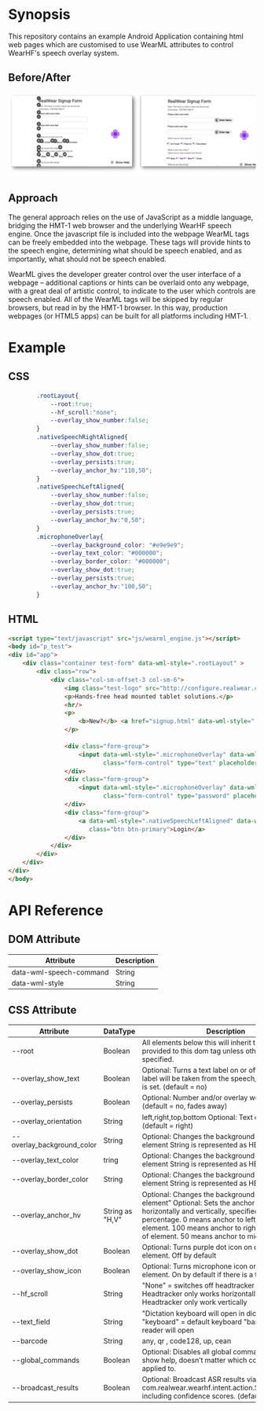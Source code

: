 # Synopsis
This repository contains an example Android Application containing html web pages which are customised to use WearML attributes to control WearHF's speech overlay system.

## Before/After
![alt text](/images/example_1.png)

## Approach

The general approach relies on the use of JavaScript as a middle language, bridging the HMT-1 web browser and the underlying WearHF speech engine.
Once the javascript file is included into the webpage WearML tags can be freely embedded into the webpage. These tags will provide hints to the speech engine, determining what should be speech enabled, and as importantly, what should not be speech enabled.

WearML gives the developer greater control over the user interface of a webpage – additional captions or hints can be overlaid onto any webpage, with a great deal of artistic control, to indicate to the user which controls are speech enabled.
All of the WearML tags will be skipped by regular browsers, but read in by the HMT-1 browser.
In this way, production webpages (or HTML5 apps) can be built for all platforms including HMT-1.

# Example

## CSS
```css
        .rootLayout{
            --root:true;
            --hf_scroll:"none";
            --overlay_show_number:false;
        }
        .nativeSpeechRightAligned{
            --overlay_show_number:false;
            --overlay_show_dot:true;
            --overlay_persists:true;
            --overlay_anchor_hv:"110,50";
        }
        .nativeSpeechLeftAligned{
            --overlay_show_number:false;
            --overlay_show_dot:true;
            --overlay_persists:true;
            --overlay_anchor_hv:"0,50";
        }
        .microphoneOverlay{
            --overlay_background_color: "#e9e9e9";
            --overlay_text_color: "#000000";
            --overlay_border_color: "#000000";
            --overlay_show_dot:true;
            --overlay_persists:true;
            --overlay_anchor_hv:"100,50";
        }
```
## HTML

```html
<script type="text/javascript" src="js/wearml_engine.js"></script>
<body id="p_test">
<div id="app">
    <div class="container test-form" data-wml-style=".rootLayout" >
        <div class="row">
            <div class="col-sm-offset-3 col-sm-6">
                <img class="test-logo" src="http://configure.realwear.com/img/logo_horiz_black.png"/>
                <p>Hands-free head mounted tablet solutions.</p>
                <hr/>
                <p>
                    <b>New?</b> <a href="signup.html" data-wml-style=".nativeSpeechRightAligned">Sign Up</a>
                </p>

                <div class="form-group">
                    <input data-wml-style=".microphoneOverlay" data-wml-speech-command="Enter Username"
                           class="form-control" type="text" placeholder="Username">
                </div>
                <div class="form-group">
                    <input data-wml-style=".microphoneOverlay" data-wml-speech-command="Enter Password"
                           class="form-control" type="password" placeholder="Password">
                </div>
                <div class="form-group">
                    <a data-wml-style=".nativeSpeechLeftAligned" data-wml-speech-command="Login" href="/test/buttons"
                       class="btn btn-primary">Login</a>
                </div>
            </div>
        </div>
    </div>
</div>
</body>
```
# API Reference

## DOM Attribute
|  Attribute | Description |
| --- | --- |
data-wml-speech-command  | String  | text|content_description|no|xxxx	Optional: Defines the source for the speech command. text will take the text attribute from the component. content_description will use that attribute from the component. no will turn the voice command off on the component all together. xxxx You are also able to provide a custom voice command here, e.g. xxxx
data-wml-style  | String  |	Optional: References to a CSS style using the classname.

## CSS Attribute
| Attribute | DataType | Description |
| --- | --- | --- |
--root  | Boolean  | All elements below this will inherit the attributes provided to this dom tag unless otherwise specified. 
--overlay_show_text   | Boolean  | Optional: Turns a text label on or off. Text on the label will be taken from the speech_command that is set. (default = no)
--overlay_persists  | Boolean  |	Optional: Number and/or overlay won’t fade away. (default = no, fades away)
--overlay_orientation  | String  |	left,right,top,bottom	Optional: Text overlay direction (default = right)
--overlay_background_color  | String | Optional: Changes the background color of the element String is represented as HEX
--overlay_text_color  | tring | Optional: Changes the background color of the element String is represented as HEX
--overlay_border_color  | String | Optional: Changes the background color of the element String is represented as HEX
--overlay_anchor_hv  | String as "H,V" | Optional: Changes the background color of the element”	Optional: Sets the anchor point horizontally and vertically, specified as a percentage. 0 means anchor to left,top  edge of element. 100 means anchor to right,bottom edge of element. 50 means anchor to middle of element.
--overlay_show_dot | Boolean  | Optional: Turns purple dot icon on or off for the element. Off by default
--overlay_show_icon | Boolean  |Optional: Turns microphone icon on or off for the element. On by default if there is a text overlay
--hf_scroll | String | "None" = switches off headtracker "Horizontal" = Headtracker only works horizontally "Vertical" = Headtracker only work vertically
--text_field | String | "Dictation keyboard will open in dictation mode "keyboard" = default keyboard "barcode" barcode reader will open | Optional: On text field elements this will indicate what keyboard should be opened.
--barcode | String | any, qr , code128, up, cean | Optional: Will define which type of barcode is being scanned. Ignored if the text_field isn’t set to barcde. (default = any)
--global_commands  | Boolean  | Optional: Disables all global commands and hides show help, doesn’t matter which component it is applied to. 
--broadcast_results  | Boolean  | Optional: Broadcast ASR results via separate intent com.realwear.wearhf.intent.action.SPEECH_EVENT, including confidence scores. (default = no)
